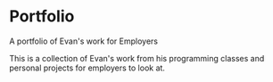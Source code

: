 # Portfolio
A portfolio of Evan's work for Employers

This is a collection of Evan's work from his programming classes and personal projects for employers to look at.
